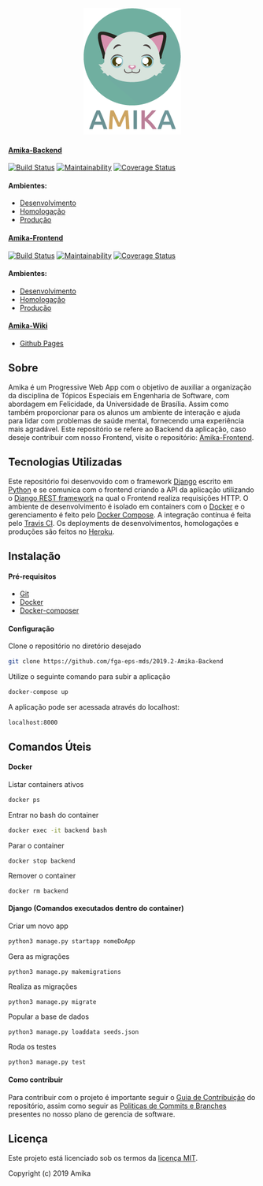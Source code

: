 <p align="center">
    <a src="https://fga-eps-mds.github.io/2019.2-Amika-Wiki/">
        <img src="https://raw.githubusercontent.com/fga-eps-mds/2019.2-Amika-Wiki/master/assets/img/AmikaComNome.png">
    </a>
</p>


#### [Amika-Backend](https://github.com/fga-eps-mds/2019.2-Amika-Backend)
[![Build Status](https://travis-ci.org/fga-eps-mds/2019.2-Amika-Backend.svg?branch=develop)](https://travis-ci.org/fga-eps-mds/2019.2-Amika-Backend)
[![Maintainability](https://api.codeclimate.com/v1/badges/fa0fbed2c8fa7014e542/maintainability)](https://codeclimate.com/github/fga-eps-mds/2019.2-Amika-Backend/maintainability)
[![Coverage Status](https://coveralls.io/repos/github/fga-eps-mds/2019.2-Amika-Backend/badge.svg?branch=develop)](https://coveralls.io/github/fga-eps-mds/2019.2-Amika-Backend?branch=develop)

#### Ambientes:
- [Desenvolvimento](https://amika-backend-dev.herokuapp.com/)
- [Homologação](https://amika-backend-stg.herokuapp.com/)
- [Produção](https://amika-backend.herokuapp.com/)

#### [Amika-Frontend](https://github.com/fga-eps-mds/2019.2-Amika-Frontend)
[![Build Status](https://travis-ci.org/fga-eps-mds/2019.2-Amika-Frontend.svg?branch=develop)](https://travis-ci.org/fga-eps-mds/2019.2-Amika-Frontend)
[![Maintainability](https://api.codeclimate.com/v1/badges/e6c21399ba32b11ab1d1/maintainability)](https://codeclimate.com/github/fga-eps-mds/2019.2-Amika-Frontend/maintainability)
[![Coverage Status](https://coveralls.io/repos/github/fga-eps-mds/2019.2-Amika-Frontend/badge.svg?branch=develop)](https://coveralls.io/github/fga-eps-mds/2019.2-Amika-Frontend?branch=develop)

#### Ambientes:
- [Desenvolvimento](https://amika-dev.herokuapp.com/)
- [Homologação](https://amika-stg.herokuapp.com/)
- [Produção](https://amika-prod.herokuapp.com/)

#### [Amika-Wiki](https://github.com/fga-eps-mds/2019.2-Amika-Wiki)
- [Github Pages](https://fga-eps-mds.github.io/2019.2-Amika-Wiki/#/)


## Sobre

Amika é um Progressive Web App com o objetivo de auxiliar a organização da disciplina de Tópicos Especiais em Engenharia de Software, com abordagem em Felicidade, da Universidade de Brasília. Assim como também proporcionar para os alunos um ambiente de interação e ajuda para lidar com problemas de saúde mental, fornecendo uma experiência mais agradável. Este repositório se refere ao Backend da aplicação, caso deseje contribuir com nosso Frontend, visite o repositório: [Amika-Frontend](https://github.com/fga-eps-mds/2019.2-Amika-Frontend). 


## Tecnologias Utilizadas

Este repositório foi desenvovido com o framework [Django](https://www.djangoproject.com) escrito em [Python](https://www.python.org) e se comunica com o frontend criando a API da aplicação utilizando o [Django REST framework](https://www.django-rest-framework.org) na qual o Frontend realiza requisições HTTP. O ambiente de desenvolvimento é isolado em containers com o [Docker](https://www.docker.com) e o gerenciamento é feito pelo [Docker Compose](https://docs.docker.com/compose/). A integração contínua é feita pelo [Travis CI](https://docs.travis-ci.com). Os deployments de desenvolvimentos, homologações e produções são feitos no [Heroku](https://devcenter.heroku.com).

## Instalação

  #### Pré-requisitos
  * [Git](https://git-scm.com/)
  * [Docker](https://www.docker.com/get-docker)
  * [Docker-composer](https://docs.docker.com/compose/install/#install-compose)

  #### Configuração

  Clone o repositório no diretório desejado
  ```bash
  git clone https://github.com/fga-eps-mds/2019.2-Amika-Backend
  ```

  Utilize o seguinte comando para subir a aplicação
  ```bash
  docker-compose up
  ```

  A aplicação pode ser acessada através do localhost:
  ```
  localhost:8000
  ```
  
  
  ## Comandos Úteis

  #### Docker
  
  Listar containers ativos
  ```bash
  docker ps
  ```

  Entrar no bash do container
  ```bash
  docker exec -it backend bash
  ```

  Parar o container
  ```
  docker stop backend
  ```
  
  Remover o container
  ```
  docker rm backend
  ```

  #### Django (Comandos executados dentro do container)

  Criar um novo app
  ```bash
  python3 manage.py startapp nomeDoApp
  ```

  Gera as migrações
  ```bash
  python3 manage.py makemigrations
  ```

  Realiza as migrações
  ```
  python3 manage.py migrate
  ```

  Popular a base de dados
  ```
  python3 manage.py loaddata seeds.json
  ```

  Roda os testes
  ```
  python3 manage.py test
  ```
  

#### Como contribuir
Para contribuir com o projeto é importante seguir o [Guia de Contribuição](https://github.com/fga-eps-mds/2019.2-Amika-Wiki/blob/master/.github/CONTRIBUTING.md) do repositório, assim como seguir as [Politicas de Commits e Branches](https://fga-eps-mds.github.io/2019.2-Amika-Wiki/#/docs/projeto/planogerencia) presentes no nosso plano de gerencia de software.

## Licença

Este projeto está licenciado sob os termos da [licença MIT](https://github.com/fga-eps-mds/2019.2-Amika-Wiki/blob/master/LICENSE).

Copyright (c) 2019 Amika
